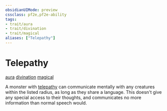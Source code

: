 ```yaml
---
obsidianUIMode: preview
cssclass: pf2e,pf2e-ability
tags:
- trait/aura
- trait/divination
- trait/magical
aliases: ["Telepathy"]
---
```

# Telepathy
[aura](rules/traits/aura.md)  [divination](rules/traits/divination.md)  [magical](rules/traits/magical.md)  

A monster with [telepathy](compendium/spells/telepathy.md) can communicate mentally with any creatures within the listed radius, as long as they share a language. This doesn't give any special access to their thoughts, and communicates no more information than normal speech would.